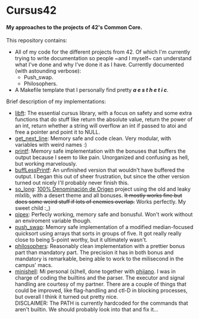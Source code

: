 # Cursus42
#### My approaches to the projects of 42's Common Core.

This repository contains:
- All of my code for the different projects from 42. Of which I'm currently trying to write documentation so people ~and I myself~ can understand what I've done and why I've done it as I have. Currently documented (with astounding verbose):
  - Push_swap.
  - Philosophers.
- A Makefile template that I personally find pretty **_a e s t h e t i c_**.

Brief description of my implementations:
- [libft](https://github.com/IcaroJam/Cursus42/tree/master/libft): The essential cursus library, with a focus on safety and some extra functions that do stuff like return the absolute value, return the power of an int, return whether a string will overflow an int if passed to atoi and free a pointer and point it to NULL.
- [get_next_line](https://github.com/IcaroJam/Cursus42/tree/master/get_next_line): Memory safe and code clean. Very modular, with variables with weird names :)
- [printf](https://github.com/IcaroJam/Cursus42/tree/master/printf): Memory safe implementation with the bonuses that buffers the output because I seem to like pain. Unorganized and confusing as hell, but working marvelously.
- [buffLessPrintf](https://github.com/IcaroJam/Cursus42/tree/master/buffLessPrintf%20%5BDead%20till%20further%20notice%5D): An unfinished version that wouldn't have buffered the output. I began this out of sheer frustration, but since the other version turned out nicely I'll probably never finish this.
- [so_long](https://github.com/IcaroJam/Cursus42/tree/master/so_long): [100% Denominación de Origen](https://en.wikipedia.org/wiki/Denominaci%C3%B3n_de_origen) project using the old and leaky mlxlib, with a desert theme and all bonuses. ~~It mostly works fine but does some weird stuff if lots of enemies overlap.~~ Works perfectly. My sweet child :_)
- [pipex](https://github.com/IcaroJam/Cursus42/tree/master/pipex): Perfecly working, memory safe and bonusful. Won't work without an enviroment variable though.
- [push_swap](https://github.com/IcaroJam/Cursus42/tree/master/push_swap): Memory safe implementation of a modified median-focused quicksort using arrays that sorts in groups of five. It got really really close to being 5-point worthy, but it ultimately wasn't.
- [philosophers](https://github.com/IcaroJam/Cursus42/tree/master/philo): Reasonably clean implementation with a prettier bonus part than mandatory part. The precision it has in both bonus and mandatory is remarkable, being able to work to the milisecond in the campus' macs.
- [minishell](https://github.com/IcaroJam/Cursus42/tree/master/minishell): Mi personal (s)hell, done together with [phijano](https://github.com/phijano). I was in charge of coding the builtins and the parser. The executor and signal handling are courtesy of my partner. There are a couple of things that could be improved, like flag-handling and ctl-D in blocking processes, but overall I think it turned out pretty nice.  
DISCLAIMER: The PATH is currently hardcoded for the commands that aren't builtin. We should probably look into that and fix it...

